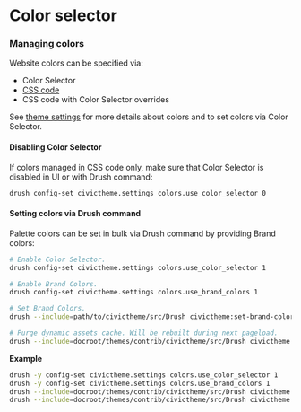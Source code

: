 # Color selector

### Managing colors

Website colors can be specified via:

* Color Selector
* [CSS code](https://github.com/salsadigitalauorg/civictheme\_source/blob/develop/docroot/themes/contrib/civictheme/civictheme\_starter\_kit/components/variables.base.scss#L42)
* CSS code with Color Selector overrides

See [theme settings](../content-authoring/site-wide-configuration/theme-settings/) for more details about colors and to set colors via Color Selector.

#### Disabling Color Selector

If colors managed in CSS code only, make sure that Color Selector is disabled in UI or with Drush command:

```sh
drush config-set civictheme.settings colors.use_color_selector 0
```

#### Setting colors via Drush command

Palette colors can be set in bulk via Drush command by providing Brand colors:

```sh
# Enable Color Selector.
drush config-set civictheme.settings colors.use_color_selector 1

# Enable Brand Colors.
drush config-set civictheme.settings colors.use_brand_colors 1

# Set Brand Colors.
drush --include=path/to/civictheme/src/Drush civictheme:set-brand-colors light_brand1 light_brand2 light_brand3 dark_brand1 dark_brand2 dark_brand3

# Purge dynamic assets cache. Will be rebuilt during next pageload.
drush --include=docroot/themes/contrib/civictheme/src/Drush civictheme:clear-cache
```

**Example**

```sh
drush -y config-set civictheme.settings colors.use_color_selector 1
drush -y config-set civictheme.settings colors.use_brand_colors 1
drush --include=docroot/themes/contrib/civictheme/src/Drush civictheme:set-brand-colors "#00698f" "#e6e9eb" "#121313" "#61daff" "#003a4f" "#00698f"
drush --include=docroot/themes/contrib/civictheme/src/Drush civictheme:clear-cache
```
